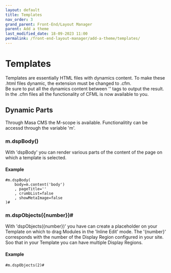 ```yaml
---
layout: default
title: Templates
nav_order: 3
grand_parent: Front-End/Layout Manager
parent: Add a theme
last_modified_date: 18-09-2023 11:00
permalink: /front-end-layout-manager/add-a-theme/templates/
---
```


# Templates
Templates are essentially HTML files with dynamics content. To make these .html files dynamic, the extension must be changed to .cfm.  
Be sure to put all the dynamics content between '<cfoutput>' tags to output the result.  
In the .cfm files all the functionality of CFML is now available to you. 

## Dynamic Parts
Through Masa CMS the M-scope is available. Functionalitity can be accessd through the variable 'm'.
### m.dspBody()
With 'dspBody' you can render various parts of the content of the page on which a template is selected.  
#### Example
```cfscript
#m.dspBody(
    body=m.content('body')
    , pageTitle=''
    , crumbList=false
    , showMetaImage=false
)#					
```

### m.dspObjects({number})#
With 'dspObjects({number})' you have can create a placeholder on your Template on which to drag Modules in the 'Inline Edit' mode.
The '{number}' corresponds with the number of the Display Region configured in your site.
Soo that in your Template you can have multiple Display Regions.

#### Example

```cfscript
#m.dspObjects(2)#				
```